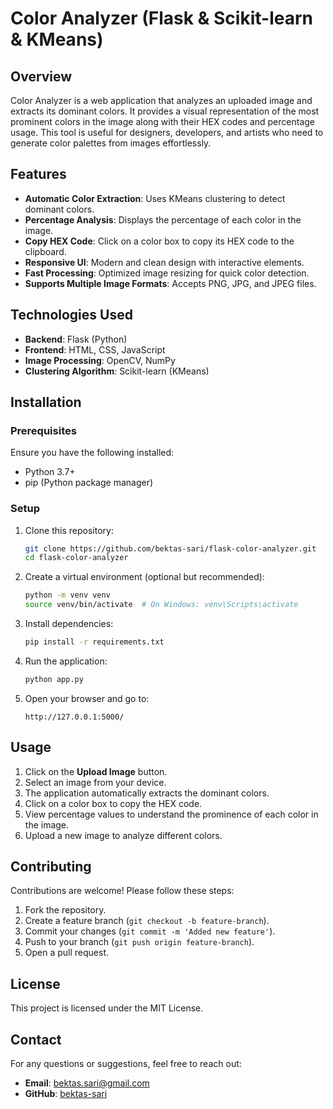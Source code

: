 # Color Analyzer (Flask & Scikit-learn & KMeans) 

## Overview
Color Analyzer is a web application that analyzes an uploaded image and extracts its dominant colors. It provides a visual representation of the most prominent colors in the image along with their HEX codes and percentage usage. This tool is useful for designers, developers, and artists who need to generate color palettes from images effortlessly.

## Features
- **Automatic Color Extraction**: Uses KMeans clustering to detect dominant colors.
- **Percentage Analysis**: Displays the percentage of each color in the image.
- **Copy HEX Code**: Click on a color box to copy its HEX code to the clipboard.
- **Responsive UI**: Modern and clean design with interactive elements.
- **Fast Processing**: Optimized image resizing for quick color detection.
- **Supports Multiple Image Formats**: Accepts PNG, JPG, and JPEG files.

## Technologies Used
- **Backend**: Flask (Python)
- **Frontend**: HTML, CSS, JavaScript
- **Image Processing**: OpenCV, NumPy
- **Clustering Algorithm**: Scikit-learn (KMeans)

## Installation
### Prerequisites
Ensure you have the following installed:
- Python 3.7+
- pip (Python package manager)

### Setup
1. Clone this repository:
   ```bash
   git clone https://github.com/bektas-sari/flask-color-analyzer.git
   cd flask-color-analyzer
   ```
2. Create a virtual environment (optional but recommended):
   ```bash
   python -m venv venv
   source venv/bin/activate  # On Windows: venv\Scripts\activate
   ```
3. Install dependencies:
   ```bash
   pip install -r requirements.txt
   ```
4. Run the application:
   ```bash
   python app.py
   ```
5. Open your browser and go to:
   ```
   http://127.0.0.1:5000/
   ```

## Usage
1. Click on the **Upload Image** button.
2. Select an image from your device.
3. The application automatically extracts the dominant colors.
4. Click on a color box to copy the HEX code.
5. View percentage values to understand the prominence of each color in the image.
6. Upload a new image to analyze different colors.

## Contributing
Contributions are welcome! Please follow these steps:
1. Fork the repository.
2. Create a feature branch (`git checkout -b feature-branch`).
3. Commit your changes (`git commit -m 'Added new feature'`).
4. Push to your branch (`git push origin feature-branch`).
5. Open a pull request.

## License
This project is licensed under the MIT License.

## Contact
For any questions or suggestions, feel free to reach out:
- **Email**: bektas.sari@gmail.com
- **GitHub**: [bektas-sari](https://github.com/bektas-sari)

